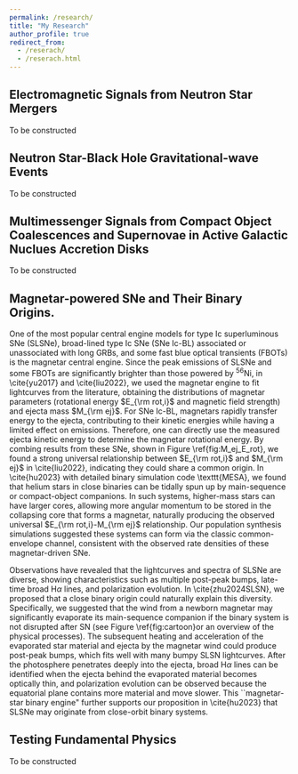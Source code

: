 ```yaml
---
permalink: /research/
title: "My Research"
author_profile: true
redirect_from: 
  - /reserach/
  - /reserach.html
---
```


## Electromagnetic Signals from Neutron Star Mergers


To be constructed

## Neutron Star-Black Hole Gravitational-wave Events


To be constructed

## Multimessenger Signals from Compact Object Coalescences and Supernovae in Active Galactic Nuclues Accretion Disks


To be constructed

## Magnetar-powered SNe and Their Binary Origins.

One of the most popular central engine models for type Ic superluminous SNe (SLSNe), broad-lined type Ic SNe (SNe Ic-BL) associated or unassociated with long GRBs, and some fast blue optical transients (FBOTs) is the magnetar central engine. Since the peak emissions of SLSNe and some FBOTs are significantly brighter than those powered by $^{56}$Ni, in \cite{yu2017} and \cite{liu2022}, we used the magnetar engine to fit lightcurves from the literature, obtaining the distributions of magnetar parameters (rotational energy $E_{\rm rot,i}$ and magnetic field strength) and ejecta mass $M_{\rm ej}$. For SNe Ic-BL, magnetars rapidly transfer energy to the ejecta, contributing to their kinetic energies while having a limited effect on emissions. Therefore, one can directly use the measured ejecta kinetic energy to determine the magnetar rotational energy. By combing results from these SNe, shown in Figure \ref{fig:M_ej_E_rot}, we found a strong universal relationship between $E_{\rm rot,i}$ and $M_{\rm ej}$ in \cite{liu2022}, indicating they could share a common origin. In \cite{hu2023} with detailed binary simulation code \texttt{MESA}, we found that helium stars in close binaries can be tidally spun up by main-sequence or compact-object companions. In such systems, higher-mass stars can have larger cores, allowing more angular momentum to be stored in the collapsing core that forms a magnetar, naturally producing the observed universal $E_{\rm rot,i}-M_{\rm ej}$ relationship. Our population synthesis simulations suggested these systems can form via the classic common-envelope channel, consistent with the observed rate densities of these magnetar-driven SNe.

Observations have revealed that the lightcurves and spectra of SLSNe are diverse, showing characteristics such as multiple post-peak bumps, late-time broad H$\alpha$ lines, and polarization evolution. In \cite{zhu2024SLSN}, we proposed that a close binary origin could naturally explain this diversity. Specifically, we suggested that the wind from a newborn magnetar may significantly evaporate its main-sequence companion if the binary system is not disrupted after SN (see Figure \ref{fig:cartoon}or an overview of the physical processes). The subsequent heating and acceleration of the evaporated star material and ejecta by the magnetar wind could produce post-peak bumps, which fits well with many bumpy SLSN lightcurves. After the photosphere penetrates deeply into the ejecta, broad H$\alpha$ lines can be identified when the ejecta behind the evaporated material becomes optically thin, and polarization evolution can be observed because the equatorial plane contains more material and move slower. This ``magnetar-star binary engine" further supports our proposition in \cite{hu2023} that SLSNe may originate from close-orbit binary systems.

## Testing Fundamental Physics

To be constructed
